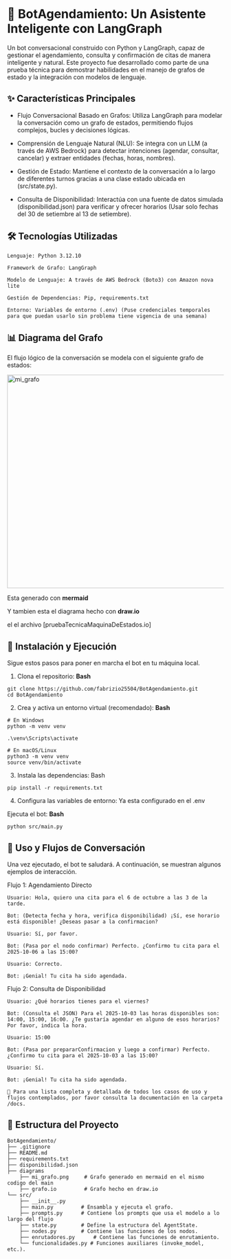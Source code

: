# 🤖 BotAgendamiento: Un Asistente Inteligente con LangGraph

Un bot conversacional construido con Python y LangGraph, capaz de gestionar el agendamiento, consulta y confirmación de citas de manera inteligente y natural. Este proyecto fue desarrollado como parte de una prueba técnica para demostrar habilidades en el manejo de grafos de estado y la integración con modelos de lenguaje.

## ✨ Características Principales

- Flujo Conversacional Basado en Grafos: Utiliza LangGraph para modelar la conversación como un grafo de estados, permitiendo flujos complejos, bucles y decisiones lógicas.

- Comprensión de Lenguaje Natural (NLU): Se integra con un LLM (a través de AWS Bedrock) para detectar intenciones (agendar, consultar, cancelar) y extraer entidades (fechas, horas, nombres).

- Gestión de Estado: Mantiene el contexto de la conversación a lo largo de diferentes turnos gracias a una clase estado ubicada en (src/state.py).

- Consulta de Disponibilidad: Interactúa con una fuente de datos simulada (disponibilidad.json) para verificar y ofrecer horarios (Usar solo fechas del 30 de setiembre al 13 de setiembre).


## 🛠️ Tecnologías Utilizadas

    Lenguaje: Python 3.12.10

    Framework de Grafo: LangGraph

    Modelo de Lenguaje: A través de AWS Bedrock (Boto3) con Amazon nova lite

    Gestión de Dependencias: Pip, requirements.txt

    Entorno: Variables de entorno (.env) (Puse credenciales temporales para que puedan usarlo sin problema tiene vigencia de una semana)

## 📊 Diagrama del Grafo

El flujo lógico de la conversación se modela con el siguiente grafo de estados:

<img width="784" height="496" alt="mi_grafo" src="https://github.com/user-attachments/assets/86c4a3e3-df62-405d-98b8-945260e9060a" />

Esta generado con **mermaid**

Y tambien esta el diagrama hecho con **draw.io**

el el archivo [pruebaTecnicaMaquinaDeEstados.io]

## 🚀 Instalación y Ejecución

Sigue estos pasos para poner en marcha el bot en tu máquina local.

1. Clona el repositorio:
**Bash**
```
git clone https://github.com/fabrizio25504/BotAgendamiento.git
cd BotAgendamiento
```
2. Crea y activa un entorno virtual (recomendado):
**Bash**
```
# En Windows
python -m venv venv

.\venv\Scripts\activate

# En macOS/Linux
python3 -m venv venv
source venv/bin/activate
```
3. Instala las dependencias:
Bash
```
pip install -r requirements.txt
```
4. Configura las variables de entorno:
Ya esta configurado en el .env


Ejecuta el bot:
**Bash**

    python src/main.py

## 💬 Uso y Flujos de Conversación

Una vez ejecutado, el bot te saludará. A continuación, se muestran algunos ejemplos de interacción.

Flujo 1: Agendamiento Directo

    Usuario: Hola, quiero una cita para el 6 de octubre a las 3 de la tarde.

    Bot: (Detecta fecha y hora, verifica disponibilidad) ¡Sí, ese horario está disponible! ¿Deseas pasar a la confirmacion?

    Usuario: Sí, por favor.

    Bot: (Pasa por el nodo confirmar) Perfecto. ¿Confirmo tu cita para el 2025-10-06 a las 15:00?

    Usuario: Correcto.

    Bot: ¡Genial! Tu cita ha sido agendada.

Flujo 2: Consulta de Disponibilidad

    Usuario: ¿Qué horarios tienes para el viernes?

    Bot: (Consulta el JSON) Para el 2025-10-03 las horas disponibles son: 14:00, 15:00, 16:00. ¿Te gustaría agendar en alguno de esos horarios? Por favor, indica la hora.

    Usuario: 15:00

    Bot: (Pasa por prepararConfirmacion y luego a confirmar) Perfecto. ¿Confirmo tu cita para el 2025-10-03 a las 15:00?

    Usuario: Sí.

    Bot: ¡Genial! Tu cita ha sido agendada.

    📄 Para una lista completa y detallada de todos los casos de uso y flujos contemplados, por favor consulta la documentación en la carpeta /docs.

## 📁 Estructura del Proyecto
```
BotAgendamiento/
├── .gitignore
├── README.md
├── requirements.txt
├── disponibilidad.json
├── diagrams
    ├── mi_grafo.png     # Grafo generado en mermaid en el mismo codigo del main
    ├── grafo.io         # Grafo hecho en draw.io
└── src/
    ├── __init__.py
    ├── main.py         # Ensambla y ejecuta el grafo.
    ├── prompts.py      # Contiene los prompts que usa el modelo a lo largo del flujo
    ├── state.py        # Define la estructura del AgentState.
    ├── nodes.py        # Contiene las funciones de los nodos.
    ├── enrutadores.py      # Contiene las funciones de enrutamiento.
    └── funcionalidades.py # Funciones auxiliares (invoke_model, etc.).
```
